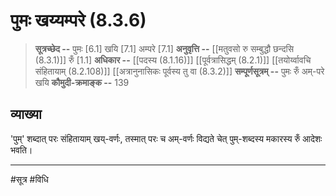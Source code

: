 # पुमः खय्यम्परे (8.3.6)
> **सूत्रच्छेद --** पुमः [6.1] खयि [7.1] अम्परे [7.1]
> **अनुवृत्ति --** [[मतुवसो रु सम्बुद्धौ छन्दसि (8.3.1)]] रुँ [1.1]
> **अधिकार --** [[पदस्य (8.1.16)]] [[पूर्वत्रासिद्धम् (8.2.1)]] [[तयोर्य्वावचि संहितायाम्  (8.2.108)]] [[अत्रानुनासिकः पूर्वस्य तु वा (8.3.2)]]
> **सम्पूर्णसूत्रम् --** पुमः रुँ अम्-परे खयि
> **कौमुदी-क्रमाङ्क --** 139

## व्याख्या

'पुम्' शब्दात् परः संहितायाम् खय्-वर्णः, तस्मात् परः च अम्-वर्णः विद्यते चेत् पुम्-शब्दस्य मकारस्य रुँ आदेशः भवति।

---
#सूत्र #विधि 